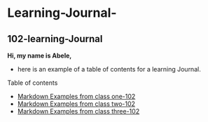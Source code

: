 # Learning-Journal-

## 102-learning-Journal 

**Hi, my name is Abele,**


- here is an example of a table of contents for a learning Journal. 

Table of contents
- [Markdown Examples from class one-102](/MarkdownExamples.md)
- [Markdown Examples from class two-102](/MarkdownExamples.md)
- [Markdown Examples from class three-102](/MarkdownExamples.md)
